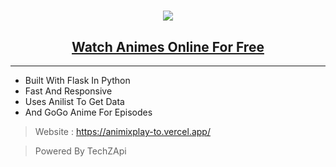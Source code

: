 <h1 align="center"><a href=" https://animixplay-to.vercel.app/"><img src="https://animixplay.b-cdn.net/wp-content/uploads/2022/10/cropped-animixplaylogo-1.png"></a></h1>
<h2 align="center"><a href=" https://animixplay-to.vercel.app/"><b>Watch Animes Online For Free</b></a></h4>

<hr>

- Built With Flask In Python
- Fast And Responsive
- Uses Anilist To Get Data
- And GoGo Anime For Episodes
> Website : https://animixplay-to.vercel.app/

> Powered By TechZApi
